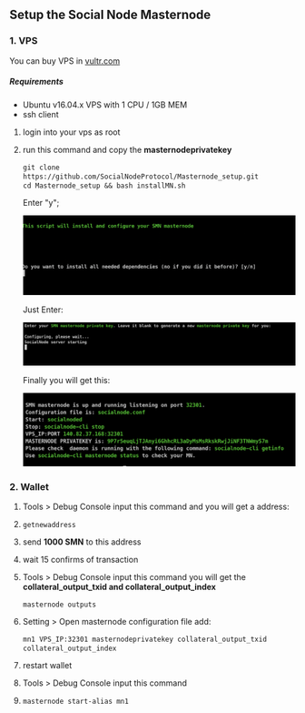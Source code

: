 ## Setup the Social Node Masternode



### 1. VPS

You can buy VPS in [vultr.com](https://www.vultr.com/?ref=7230669)

##### Requirements

- Ubuntu v16.04.x VPS with 1 CPU / 1GB MEM
- ssh client

1. login into your vps as root

2. run this command and copy the **masternodeprivatekey**

   ```
   git clone https://github.com/SocialNodeProtocol/Masternode_setup.git
   cd Masternode_setup && bash installMN.sh
   ```
   
   Enter "y";
   
   ![](https://github.com/SocialNodeProtocol/Masternode_setup/blob/master/images/step1.png)
   
   
   
   Just Enter:
   
   ![](https://github.com/SocialNodeProtocol/Masternode_setup/blob/master/images/step2.png)
   
   
   
   Finally you will get this:
   
   ![](https://github.com/SocialNodeProtocol/Masternode_setup/blob/master/images/step3.png)

### 2. Wallet

1. Tools > Debug Console input this command and you will get a address:

2. ```
   getnewaddress
   ```

2. send **1000 SMN** to this address

3. wait 15 confirms of transaction

4. Tools > Debug Console input this command you will get the **collateral_output_txid  and collateral_output_index**

   ```
   masternode outputs
   ```
   
6. Setting > Open masternode configuration file add:

   ```
   mn1 VPS_IP:32301 masternodeprivatekey collateral_output_txid collateral_output_index
   ```

7. restart wallet

8. Tools > Debug Console input this command

9. ```
   masternode start-alias mn1
   ```
